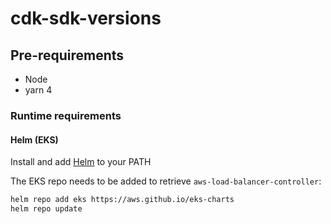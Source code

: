 # cdk-sdk-versions

## Pre-requirements

- Node
- yarn 4

### Runtime requirements

#### Helm (EKS)

Install and add [Helm](https://helm.sh/docs/intro/install/) to your PATH

The EKS repo needs to be added to retrieve `aws-load-balancer-controller`:

```sh
helm repo add eks https://aws.github.io/eks-charts
helm repo update
```
